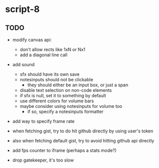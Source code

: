 # script-8

## TODO
- modify canvas api:
  - don't allow rects like 1xN or Nx1
  - add a diagonal line call

- add sound
  - sfx should have its own save
  - notesinputs should not be clickable
    - they should either be an input box, or just a span
  - disable text selection on non-code elements
  - if sfx is null, set it to something by default
  - use different colors for volume bars
  - maybe consider using notesinputs for volume too
    - if so, specify a notesinputs formatter

- add way to specify frame rate
- when fetching gist, try to do hit github directly by using user's token
- also when fetching default gist, try to avoid hitting github api directly
- add fps counter to iframe (perhaps a stats mode?)
- drop gatekeeper, it's too slow
